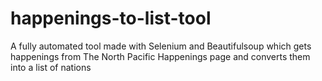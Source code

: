 # happenings-to-list-tool
A fully automated tool made with Selenium and Beautifulsoup which gets happenings from The North Pacific Happenings page and converts them into a list of nations
